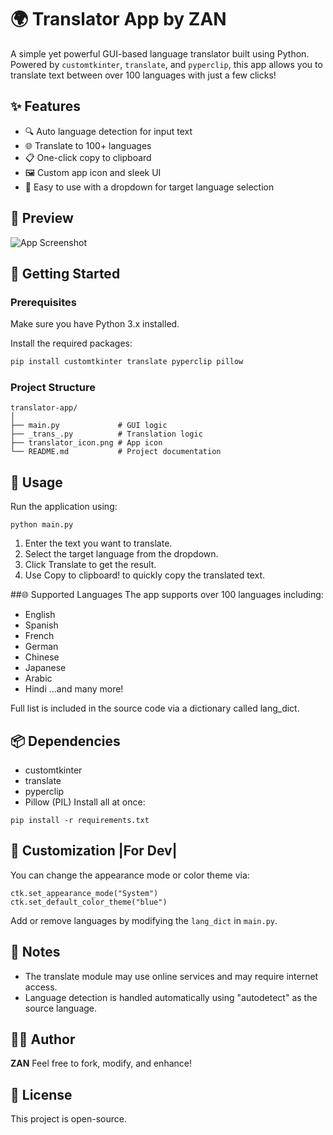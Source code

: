 # 🌍 Translator App by ZAN

A simple yet powerful GUI-based language translator built using Python. Powered by `customtkinter`, `translate`, and `pyperclip`, this app allows you to translate text between over 100 languages with just a few clicks!

## ✨ Features

- 🔍 Auto language detection for input text  
- 🌐 Translate to 100+ languages  
- 📋 One-click copy to clipboard  
- 🖼️ Custom app icon and sleek UI  
- 🧩 Easy to use with a dropdown for target language selection  

## 📸 Preview

![App Screenshot](https://media.discordapp.net/attachments/1265694796308283515/1362891010346320042/image.png?ex=68040aaa&is=6802b92a&hm=2f47face2d3217603fc10eab788df074ab085e42e93faa2e7f13046b2ab46e8f&=&format=webp&quality=lossless&width=442&height=346)

## 🚀 Getting Started

### Prerequisites

Make sure you have Python 3.x installed.

Install the required packages:

```bash
pip install customtkinter translate pyperclip pillow
```

### Project Structure

```folder map
translator-app/
│
├── main.py             # GUI logic
├── _trans_.py          # Translation logic
├── translator_icon.png # App icon
└── README.md           # Project documentation
```

## 🧠 Usage
Run the application using:
```
python main.py
```

1. Enter the text you want to translate.
2. Select the target language from the dropdown.
3. Click Translate to get the result.
4. Use Copy to clipboard! to quickly copy the translated text.

##🌐 Supported Languages
The app supports over 100 languages including:

- English
- Spanish
- French
- German
- Chinese
- Japanese
- Arabic
- Hindi
...and many more!

Full list is included in the source code via a dictionary called lang_dict.

## 📦 Dependencies

- customtkinter
- translate
- pyperclip
- Pillow (PIL)
Install all at once:
```
pip install -r requirements.txt
```

## 🔧 Customization |For Dev|
You can change the appearance mode or color theme via:
```
ctk.set_appearance_mode("System")
ctk.set_default_color_theme("blue")
```
Add or remove languages by modifying the `lang_dict` in `main.py`.

## 📌 Notes

- The translate module may use online services and may require internet access.
- Language detection is handled automatically using "autodetect" as the source language.

## 🧑‍💻 Author
**ZAN**
Feel free to fork, modify, and enhance!

## 📄 License
This project is open-source.
